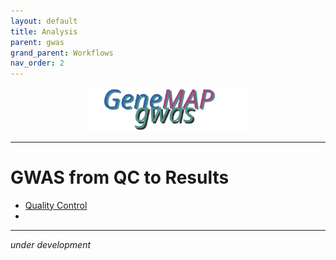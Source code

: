 ```yaml
---
layout: default
title: Analysis
parent: gwas
grand_parent: Workflows
nav_order: 2
---
```


<p align="center"><img src="../../../assets/img/genemap-gwas.svg" height="50%" width="50%"></p>

---

# GWAS from QC to Results
- [Quality Control](#)
- [](#)

---

_under development_